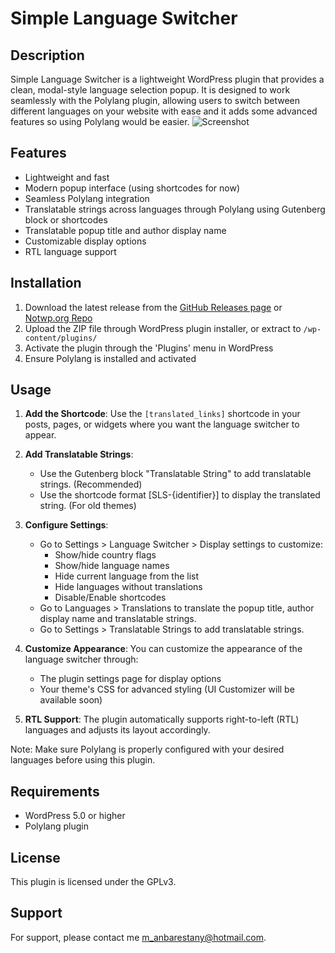 # Simple Language Switcher

## Description

Simple Language Switcher is a lightweight WordPress plugin that provides a clean, modal-style language selection popup. It is designed to work seamlessly with the Polylang plugin, allowing users to switch between different languages on your website with ease and it adds some advanced features so using Polylang would be easier.
![Screenshot](https://github.com/user-attachments/assets/7db8b8cf-abab-4ed3-94e7-dbd990baab80)

## Features

- Lightweight and fast
- Modern popup interface (using shortcodes for now)
- Seamless Polylang integration
- Translatable strings across languages through Polylang using Gutenberg block or shortcodes
- Translatable popup title and author display name
- Customizable display options
- RTL language support

## Installation

1. Download the latest release from the [GitHub Releases page](https://github.com/qasedak/simple-language-switcher/releases) or [Notwp.org Repo](https://notwp.org/plugins/qasedak/simple-language-switcher/)
2. Upload the ZIP file through WordPress plugin installer, or extract to `/wp-content/plugins/`
3. Activate the plugin through the 'Plugins' menu in WordPress
4. Ensure Polylang is installed and activated

## Usage

1. **Add the Shortcode**: Use the `[translated_links]` shortcode in your posts, pages, or widgets where you want the language switcher to appear.
2. **Add Translatable Strings**: 
    - Use the Gutenberg block "Translatable String" to add translatable strings. (Recommended)
    - Use the shortcode format [SLS-{identifier}] to display the translated string. (For old themes)

3. **Configure Settings**: 
   - Go to Settings > Language Switcher > Display settings to customize:
     - Show/hide country flags
     - Show/hide language names
     - Hide current language from the list
     - Hide languages without translations
     - Disable/Enable shortcodes
   - Go to Languages > Translations to translate the popup title, author display name and translatable strings.
   - Go to Settings > Translatable Strings to add translatable strings.

4. **Customize Appearance**: You can customize the appearance of the language switcher through:
   - The plugin settings page for display options
   - Your theme's CSS for advanced styling (UI Customizer will be available soon)

5. **RTL Support**: The plugin automatically supports right-to-left (RTL) languages and adjusts its layout accordingly.

Note: Make sure Polylang is properly configured with your desired languages before using this plugin.

## Requirements

- WordPress 5.0 or higher
- Polylang plugin

## License

This plugin is licensed under the GPLv3.

## Support

For support, please contact me [m_anbarestany@hotmail.com](mailto:m_anbarestany@hotmail.com).

